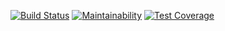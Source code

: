 [![Build Status](https://travis-ci.org/m-asiimwe/frontend-fast-food-fast.svg?branch=develop)](https://travis-ci.org/m-asiimwe/frontend-fast-food-fast)
[![Maintainability](https://api.codeclimate.com/v1/badges/dddcfc22e49405bc7251/maintainability)](https://codeclimate.com/github/m-asiimwe/frontend-fast-food-fast/maintainability)
[![Test Coverage](https://api.codeclimate.com/v1/badges/dddcfc22e49405bc7251/test_coverage)](https://codeclimate.com/github/m-asiimwe/frontend-fast-food-fast/test_coverage)